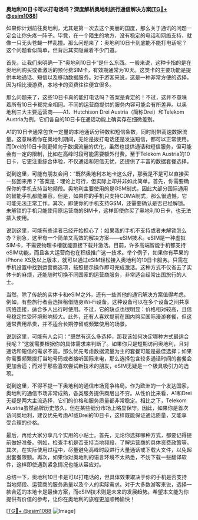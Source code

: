**奥地利10日卡可以打电话吗？深度解析奥地利旅行通信解决方案[[TG💪+ @esim1088](https://t.me/s/esim1088)]**

如果你计划前往奥地利，尤其是第一次去这个美丽的国度，那么关于通讯的问题一定会让你头疼一阵子。毕竟，在一个陌生的地方，没有稳定的电话和网络支持，就像一只无头苍蝇一样乱撞。那么问题来了：奥地利10日卡到底能不能打电话呢？这个问题看似简单，但背后其实隐藏着不少门道。

首先，让我们来明确一下“奥地利10日卡”是什么东西。一般来说，这种卡指的是在奥地利购买或者激活的预付费SIM卡，有效期通常为10天。这类卡的主要功能是提供本地通话、短信以及移动数据服务。对于游客来说，这是一种非常方便的选择，因为相比漫游费，本地卡的资费往往便宜很多。

那么问题来了，这些10日卡真的能打电话吗？答案是肯定的！不过，这并不意味着所有10日卡都完全相同。不同的运营商提供的服务内容可能会有所差异。以奥地利三大主要运营商——A1、Hutchison Drei Austria（简称Drei）和Telekom Austria为例，它们各自的10日卡在通话功能上确实存在细微差别。

A1的10日卡通常包含一定量的本地通话分钟数和短信条数，同时附带高速数据流量。这意味着你在奥地利期间，无论是拨打电话还是发送短信，都可以正常使用。而Drei的10日卡则更倾向于数据流量的优化，虽然也提供通话和短信服务，但可能会有一定的限制，比如在高峰时段可能需要额外付费。至于Telekom Austria的10日卡，它更注重综合体验，不仅通话和短信无忧，还提供了丰富的数据套餐选择。

说到这里，可能有朋友会问：“既然奥地利本地卡这么好，那我是不是可以直接买一张回来用？”答案是：理论上可行，但实际上却并非如此简单。首先，你需要确保你的手机支持当地频段。奥地利主要使用的是GSM制式，因此大部分国际通用的智能手机都能兼容。但是，如果你的手机只支持CDMA制式，那么很遗憾，它可能无法正常工作。其次，即使你的手机支持GSM，还需要确认是否已经解锁。未解锁的手机只能使用原运营商的SIM卡，这样即使你买了奥地利10日卡，也无法插入使用。

说到这里，可能有些读者已经开始担心了：如果我的手机不支持或者未解锁怎么办？别急，这里有一个简单又高效的解决方案——eSIM技术。eSIM是一种虚拟SIM卡，不需要物理卡槽就能直接下载并激活。目前，许多高端智能手机都支持eSIM功能，而且各大运营商也在积极推广这一技术。举个例子，如果你有苹果的iPhone XS及以上版本，就可以通过eSIM轻松接入奥地利的10日卡服务。只需在手机设置中找到运营商选项，按照提示操作即可完成激活。这种方式不仅省去了实体卡的麻烦，还能随时切换不同国家的运营商服务，非常适合经常出国旅行的人士。

当然，除了传统的实体卡和eSIM之外，还有一些其他的通讯解决方案值得考虑。例如，有些旅行者会选择租借随身Wi-Fi设备。这种设备可以在多个设备之间共享网络连接，适合多人出行时使用。不过，它的缺点也很明显：价格相对较高，且信号稳定性受环境影响较大。此外，还有人喜欢提前在国内购买国际漫游套餐，但这通常费用昂贵，并不适合长期停留或频繁使用的场景。

说到这里，可能有人会问：“既然有这么多选择，那我该如何决定哪种方式最适合我呢？”这就需要根据你的具体需求来判断了。如果你只是短期访问奥地利，且对通话和短信的需求不高，那么优先考虑数据流量为主的套餐可能是最佳选择；如果你需要频繁拨打当地号码或者接听国际来电，那么选择包含较多通话时间的套餐会更加合适；而对于那些喜欢尝试新技术的朋友，eSIM无疑是一个极具吸引力的选项。

说到这里，不得不提一下奥地利的通信市场竞争格局。作为欧洲的一个发达国家，奥地利的通信市场非常成熟，各类服务提供商层出不穷。从性价比来看，A1和Drei无疑是两大主流选择，它们的价格和服务质量都非常稳定。相比之下，Telekom Austria虽然品牌历史悠久，但在某些细分市场上略显保守。因此，如果你是首次访问奥地利，建议优先考虑A1或Drei的10日卡，这样既能保证通话质量，又能享受合理的价格。

最后，再给大家分享几个实用的小贴士。首先，无论你选择哪种方式，都要记得提前做好准备。例如，检查手机是否支持当地频段，了解运营商的具体资费政策等。其次，在实际使用过程中，尽量避免高峰时段进行大量通话或下载大文件，以免超出套餐限额。再次，如果你对奥地利的语言环境不太熟悉，不妨下载一些翻译软件，这样即使遇到紧急情况也能从容应对。

总结一下，奥地利10日卡是可以打电话的，但具体效果取决于你的手机是否支持当地频段、运营商的服务质量以及个人的实际需求。对于大多数游客来说，选择一款合适的本地卡是最佳方案，而eSIM技术则是未来的发展趋势。希望本文能为你提供有价值的参考，让你在奥地利的旅程更加顺畅愉快！

[[TG💪+ @esim1088](https://t.me/s/esim1088) ![Image](https://i.postimg.cc/4NQfJmqS/Snipaste-2025-05-13-00-14-12.png)]